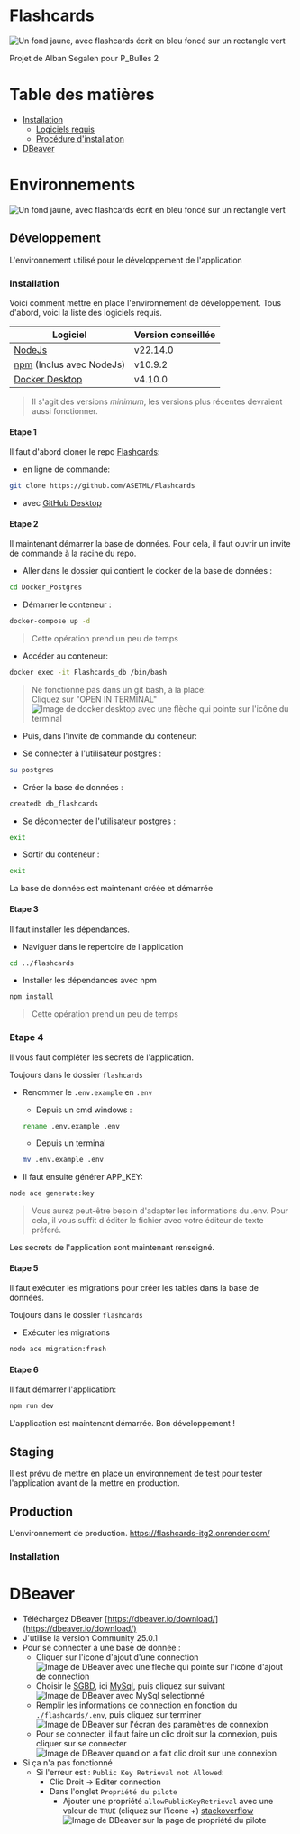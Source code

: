 # Flashcards

![Un fond jaune, avec flashcards écrit en bleu foncé sur un rectangle vert](./flashcards/public/img/logo.png "Logo de Flashcards")

Projet de Alban Segalen pour P_Bulles 2

# Table des matières

- [Installation](#installation)
  - [Logiciels requis](#logiciels-requis)
  - [Procédure d'installation](#proc%C3%A9dure-dinstallation)
- [DBeaver](#dbeaver)

# Environnements

![Un fond jaune, avec flashcards écrit en bleu foncé sur un rectangle vert](./doc/schemas.drawio.png "Logo de Flashcards")

## Développement

L'environnement utilisé pour le développement de l'application

### Installation

Voici comment mettre en place l'environnement de développement. Tous d'abord, voici la liste des logiciels requis.

| Logiciel                                                          | Version conseillée |
| ----------------------------------------------------------------- | ------------------ |
| [NodeJs](https://nodejs.org)                                      | v22.14.0           |
| [npm](https://www.npmjs.com/) (Inclus avec NodeJs)                | v10.9.2            |
| [Docker Desktop](https://www.docker.com/products/docker-desktop/) | v4.10.0            |

> Il s'agit des versions _minimum_, les versions plus récentes devraient aussi fonctionner.

#### Etape 1

Il faut d'abord cloner le repo [Flashcards](https://github.com/ASETML/Flashcards):

- en ligne de commande:

```sh
git clone https://github.com/ASETML/Flashcards
```

- avec [GitHub Desktop](https://github.com/apps/desktop)

#### Etape 2

Il maintenant démarrer la base de données. Pour cela, il faut ouvrir un invite de commande à la racine du repo.

- Aller dans le dossier qui contient le docker de la base de données :

```sh
cd Docker_Postgres
```

- Démarrer le conteneur :

```sh
docker-compose up -d
```

> Cette opération prend un peu de temps

- Accéder au conteneur:

```sh
docker exec -it Flashcards_db /bin/bash
```

> Ne fonctionne pas dans un git bash, à la place: <br>
> Cliquez sur "OPEN IN TERMINAL"
> ![Image de docker desktop avec une flèche qui pointe sur l'icône du terminal](./doc/docker-alternative.png "Alternative au cmd pour entrer dans le conteneur postgres")

- Puis, dans l'invite de commande du conteneur:

- Se connecter à l'utilisateur postgres :

```sh
su postgres
```

- Créer la base de données :

```sh
createdb db_flashcards
```

- Se déconnecter de l'utilisateur postgres :

```sh
exit
```

- Sortir du conteneur :

```sh
exit
```

La base de données est maintenant créée et démarrée

#### Etape 3

Il faut installer les dépendances.

- Naviguer dans le repertoire de l'application

```sh
cd ../flashcards
```

- Installer les dépendances avec npm

```sh
npm install
```

> Cette opération prend un peu de temps

### Etape 4

Il vous faut compléter les secrets de l'application.

Toujours dans le dossier `flashcards`

- Renommer le `.env.example` en `.env`

  - Depuis un cmd windows :

  ```cmd
  rename .env.example .env
  ```

  - Depuis un terminal

  ```sh
  mv .env.example .env
  ```

- Il faut ensuite générer APP_KEY:

```sh
node ace generate:key
```

> Vous aurez peut-être besoin d'adapter les informations du .env. Pour cela, il vous suffit d'éditer le fichier avec votre éditeur de texte préferé.

Les secrets de l'application sont maintenant renseigné.

#### Etape 5

Il faut exécuter les migrations pour créer les tables dans la base de données.

Toujours dans le dossier `flashcards`

- Exécuter les migrations

```sh
node ace migration:fresh
```

#### Etape 6

Il faut démarrer l'application:

```sh
npm run dev
```

L'application est maintenant démarrée. Bon développement !

## Staging

Il est prévu de mettre en place un environnement de test pour tester l'application avant de la mettre en production.

## Production

L'environnement de production. https://flashcards-itg2.onrender.com/

### Installation

# DBeaver

- Téléchargez DBeaver [https://dbeaver.io/download/](https://dbeaver.io/download/)
- J'utilise la version Community 25.0.1
- Pour se connecter à une base de donnée :
  - Cliquer sur l'icone d'ajout d'une connection ![Image de DBeaver avec une flèche qui pointe sur l'icône d'ajout de connection](./doc/DBeaver1.png "Créer une connection")
  - Choisir le [SGBD](https://fr.wikipedia.org/wiki/Syst%C3%A8me_de_gestion_de_base_de_donn%C3%A9es), ici [MySql](https://www.mysql.com/), puis cliquez sur suivant ![Image de DBeaver avec MySql selectionné](./doc/DBeaver2.png "Choix du SGBD")
  - Remplir les informations de connection en fonction du `./flashcards/.env`, puis cliquez sur terminer ![Image de DBeaver sur l'écran des paramètres de connexion](./doc/DBeaver3.png "Paramètres de la connection")
  - Pour se connecter, il faut faire un clic droit sur la connexion, puis cliquer sur se connecter ![Image de DBeaver quand on a fait clic droit sur une connexion](./doc/DBeaver4.png "Se connecter")
- Si ça n'a pas fonctionné
  - Si l'erreur est : `Public Key Retrieval not Allowed`:
    - Clic Droit -> Editer connection
    - Dans l'onglet `Propriété du pilote`
      - Ajouter une propriété `allowPublicKeyRetrieval` avec une valeur de `TRUE` (cliquez sur l'icone +) [stackoverflow](https://stackoverflow.com/questions/61749304/connection-between-dbeaver-mysql) ![Image de DBeaver sur la page de propriété du pilote](./doc/DBeaver5.png "Public Key Retrieval not Allowed")
